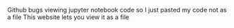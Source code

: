 Github bugs viewing jupyter notebook code so I just pasted my code not as a file
This website lets you view it as a file
